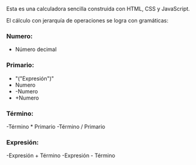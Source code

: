 Esta es una calculadora sencilla construida con HTML, CSS y JavaScript.

El cálculo con jerarquía de operaciones se logra con gramáticas:

### Numero: 
- Número decimal

### Primario: 
- "("Expresión")" 
- Numero 
- -Numero 
- +Numero

### Término:
-Término * Primario
-Término / Primario

### Expresión:
-Expresión + Término
-Expresión - Término

